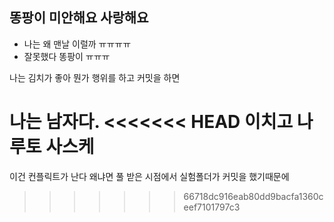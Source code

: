 ## 똥팡이 미안해요 사랑해요
 - 나는 왜 맨날 이럴까 ㅠㅠㅠㅠ
 - 잘못했다 똥팡이 ㅠㅠㅠ

나는 김치가 좋아
뭔가 행위를 하고 커밋을 하면

나는 남자다.
<<<<<<< HEAD
이치고
나루토
사스케
=======
이건 컨플릭트가 난다 왜냐면 풀 받은 시점에서 실험폴더가 커밋을 했기때문에
>>>>>>> 66718dc916eab80dd9bacfa1360ceef7101797c3
